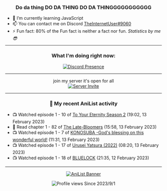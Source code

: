<div align="center">

### Do da thing DO DA THING DO DA THINGGGGGGGGGGG
</div>

- 🌱 I’m currently learning JavaScript
- 📫 You can contact me on Discord [TheInternetUser#9060](https://discord.com/users/534117072796385300)
- ⚡ Fun fact: 80% of the Fun fact is neither a fact nor fun. _Statistics by me 😎_
<hr>

<div align="center">

### What I'm doing right now:
[![Discord Presence](https://lanyard.cnrad.dev/api/534117072796385300)](https://discord.com/users/534117072796385300)
<hr>

join my server it's open for all <br>
[![Server Invite](https://invidget.switchblade.xyz/bfYgVHxrSs)](https://discord.gg/bfYgVHxrSs)

<hr>
  
### 🌸 My recent AniList activity

</div>

<!-- ANILIST_ACTIVITY:start -->

-   📺 Watched episode 1 - 10 of [To Your Eternity Season 2](https://anilist.co/anime/138565) (19:02, 13 February 2023)
-   📖 Read chapter 1 - 82 of [The Late-Bloomers](https://anilist.co/manga/143608) (15:58, 13 February 2023)
-   📺 Watched episode 1 - 7 of [KONOSUBA -God's blessing on this wonderful world!](https://anilist.co/anime/21202) (11:31, 13 February 2023)
-   📺 Watched episode 1 - 17 of [Urusei Yatsura (2022)](https://anilist.co/anime/143277) (08:20, 13 February 2023)
-   📺 Watched episode 1 - 18 of [BLUELOCK](https://anilist.co/anime/137822) (21:35, 12 February 2023)

<!-- ANILIST_ACTIVITY:end -->
<hr>

<div align="center">

[![AniList Banner](https://img.anili.st/User/929966)](https://anilist.co/user/TheInternetUser)

![Profile views](https://gpvc.arturio.dev/TheInternetUse7) Since 2023/9/1

</div>
